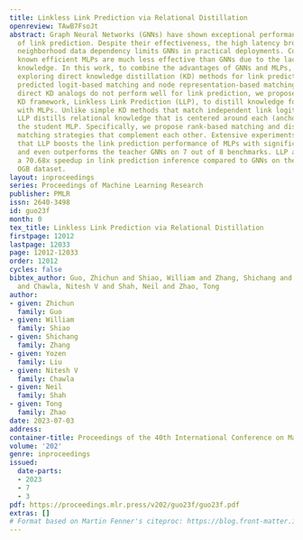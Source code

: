 ```yaml
---
title: Linkless Link Prediction via Relational Distillation
openreview: TAwB7FsoJt
abstract: Graph Neural Networks (GNNs) have shown exceptional performance in the task
  of link prediction. Despite their effectiveness, the high latency brought by non-trivial
  neighborhood data dependency limits GNNs in practical deployments. Conversely, the
  known efficient MLPs are much less effective than GNNs due to the lack of relational
  knowledge. In this work, to combine the advantages of GNNs and MLPs, we start with
  exploring direct knowledge distillation (KD) methods for link prediction, i.e.,
  predicted logit-based matching and node representation-based matching. Upon observing
  direct KD analogs do not perform well for link prediction, we propose a relational
  KD framework, Linkless Link Prediction (LLP), to distill knowledge for link prediction
  with MLPs. Unlike simple KD methods that match independent link logits or node representations,
  LLP distills relational knowledge that is centered around each (anchor) node to
  the student MLP. Specifically, we propose rank-based matching and distribution-based
  matching strategies that complement each other. Extensive experiments demonstrate
  that LLP boosts the link prediction performance of MLPs with significant margins
  and even outperforms the teacher GNNs on 7 out of 8 benchmarks. LLP also achieves
  a 70.68x speedup in link prediction inference compared to GNNs on the large-scale
  OGB dataset.
layout: inproceedings
series: Proceedings of Machine Learning Research
publisher: PMLR
issn: 2640-3498
id: guo23f
month: 0
tex_title: Linkless Link Prediction via Relational Distillation
firstpage: 12012
lastpage: 12033
page: 12012-12033
order: 12012
cycles: false
bibtex_author: Guo, Zhichun and Shiao, William and Zhang, Shichang and Liu, Yozen
  and Chawla, Nitesh V and Shah, Neil and Zhao, Tong
author:
- given: Zhichun
  family: Guo
- given: William
  family: Shiao
- given: Shichang
  family: Zhang
- given: Yozen
  family: Liu
- given: Nitesh V
  family: Chawla
- given: Neil
  family: Shah
- given: Tong
  family: Zhao
date: 2023-07-03
address: 
container-title: Proceedings of the 40th International Conference on Machine Learning
volume: '202'
genre: inproceedings
issued:
  date-parts:
  - 2023
  - 7
  - 3
pdf: https://proceedings.mlr.press/v202/guo23f/guo23f.pdf
extras: []
# Format based on Martin Fenner's citeproc: https://blog.front-matter.io/posts/citeproc-yaml-for-bibliographies/
---
```

